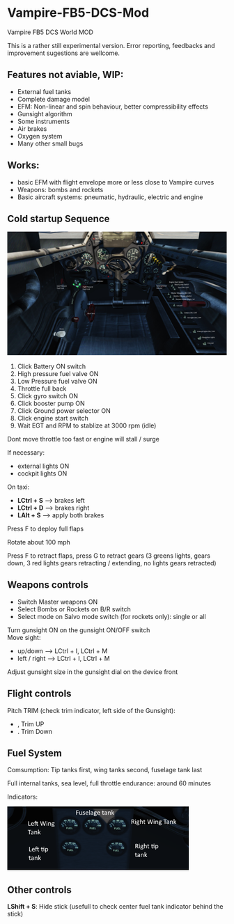 # Vampire-FB5-DCS-Mod
Vampire FB5 DCS World MOD

This is a rather still experimental version. Error reporting, feedbacks and improvement sugestions are wellcome.

## Features not aviable, WIP:

* External fuel tanks
* Complete damage model
* EFM: Non-linear and spin behaviour, better compressibility effects
* Gunsight algorithm
* Some instruments
* Air brakes
* Oxygen system
* Many other small bugs

## Works:
* basic EFM with flight envelope more or less close to Vampire curves
* Weapons: bombs and rockets
* Basic aircraft systems: pneumatic, hydraulic, electric and engine

## Cold startup Sequence

<img src="https://github.com/tnnovak/Vampire-FB5-DCS-Mod/blob/main/images/cockpit.png"></img>

1. Click Battery ON switch
2. High pressure fuel valve ON
3. Low Pressure fuel valve ON
4. Throttle full back
5. Click gyro switch ON
6. Click booster pump ON
7. Click Ground power selector ON
8. Click engine start switch
9. Wait EGT and RPM to stablize at 3000 rpm (idle)

Dont move throttle too fast or engine will stall /  surge

If necessary: <br>
* external lights ON
* cockpit lights ON

On taxi: <br>
* <b>LCtrl + S</b> --> brakes left
* <b>LCtrl + D</b> --> brakes right
* <b>LAlt +  S</b> --> apply both brakes

Press F to deploy full flaps

Rotate about 100 mph

Press F to retract flaps, press G to retract gears (3 greens lights, gears down, 3 red lights gears retracting / extending, no lights gears retracted)

## Weapons controls

* Switch Master weapons ON
* Select Bombs or Rockets on B/R switch
* Select mode on Salvo mode switch (for rockets only): single or all

Turn gunsight ON on the gunsight ON/OFF switch<br>
Move sight:<br> 
* up/down --> LCtrl + I, LCtrl + M
* left / right --> LCtrl + I, LCtrl + M

Adjust gunsight size in the gunsight dial on the device front

## Flight controls

Pitch TRIM (check trim indicator, left side of the Gunsight):  
* , Trim UP
* . Trim Down

## Fuel System

Comsumption: Tip tanks first, wing tanks second, fuselage tank last

Full internal tanks, sea level, full throttle endurance: around 60 minutes

Indicators: 

<img src="https://github.com/tnnovak/Vampire-FB5-DCS-Mod/blob/main/images/fuel-indicators.png">

## Other controls

<b>LShift + S</b>: Hide stick (usefull to check center fuel tank indicator behind the stick)


